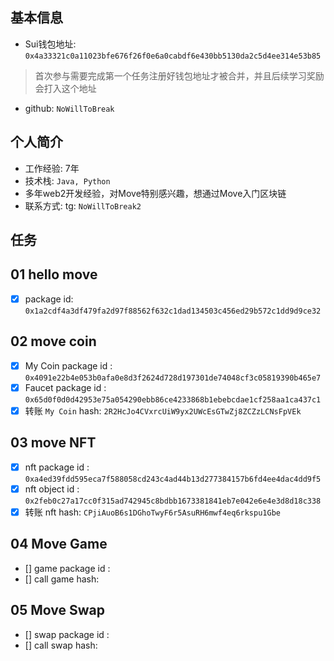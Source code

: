 ## 基本信息
- Sui钱包地址: `0x4a33321c0a11023bfe676f26f0e6a0cabdf6e430bb5130da2c5d4ee314e53b85`
> 首次参与需要完成第一个任务注册好钱包地址才被合并，并且后续学习奖励会打入这个地址
- github: `NoWillToBreak`

## 个人简介
- 工作经验: 7年
- 技术栈: `Java, Python`
- 多年web2开发经验，对Move特别感兴趣，想通过Move入门区块链
- 联系方式: tg: `NoWillToBreak2` 

## 任务

##   01 hello move  
- [x] package id:  `0x1a2cdf4a3df479fa2d97f88562f632c1dad134503c456ed29b572c1dd9d9ce32`

##   02 move coin
- [x] My Coin package id :  `0x4091e22b4e053b0afa0e8d3f2624d728d197301de74048cf3c05819390b465e7`
- [x] Faucet package id :  `0x65d0f0d0d42953e75a054290ebb86ce4233868b1ebebcdae1cf258aa1ca437c1`
- [x] 转账 `My Coin` hash: `2R2HcJo4CVxrcUiW9yx2UWcEsGTwZj8ZCZzLCNsFpVEk`

##   03 move NFT
- [x] nft package id : `0xa4ed39fdd595eca7f588058cd243c4ad44b13d277384157b6fd4ee4dac4dd9f5`
- [x] nft object id :  `0x2feb0c27a17cc0f315ad742945c8bdbb1673381841eb7e042e6e4e3d8d18c338`
- [x] 转账 nft  hash: `CPjiAuoB6s1DGhoTwyF6r5AsuRH6mwf4eq6rkspu1Gbe`

##   04 Move Game
- [] game package id :
- [] call game hash:

##   05 Move Swap
- [] swap package id :
- [] call swap hash:
